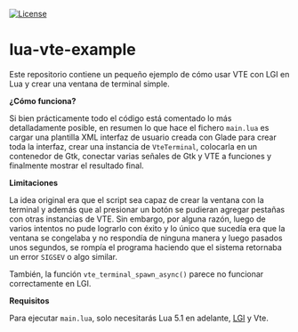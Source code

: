 [![License][LicenseBadge]][licenseURL]

# lua-vte-example

Este repositorio contiene un pequeño ejemplo de cómo usar VTE con LGI en Lua y crear una ventana de terminal simple.

__¿Cómo funciona?__

Si bien prácticamente todo el código está comentado lo más detalladamente posible, en resumen lo que hace el fichero `main.lua` es cargar una plantilla XML interfaz de usuario creada con Glade para crear toda la interfaz, crear una instancia de `VteTerminal`, colocarla en un contenedor de Gtk, conectar varias señales de Gtk y VTE a funciones y finalmente mostrar el resultado final.

__Limitaciones__

La idea original era que el script sea capaz de crear la ventana con la terminal y además que al presionar un botón se pudieran agregar pestañas con otras instancias de VTE. Sin embargo, por alguna razón, luego de varios intentos no pude lograrlo con éxito y lo único que sucedía era que la ventana se congelaba y no respondía de ninguna manera y luego pasados unos segundos, se rompía el programa haciendo que el sistema retornaba un error `SIGSEV` o algo similar.

También, la función `vte_terminal_spawn_async()` parece no funcionar correctamente en LGI.

__Requisitos__

Para ejecutar `main.lua`, solo necesitarás Lua 5.1 en adelante, [LGI](https://github.com/pavouk/lgi) y Vte.

[LicenseBadge]: https://img.shields.io/badge/License-Zlib-brightgreen?style=for-the-badge
[LicenseURL]: https://opensource.org/licenses/Zlib
